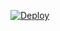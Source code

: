 [![Deploy](https://www.herokucdn.com/deploy/button.svg)](https://heroku.com/deploy?template=https://github.com/Personal4Account/uffffffff-more)



